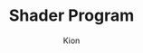 ---
index : 3
author : Kion
title : Shader Program
slug : gtk-invaders
source : https://github.com/kion-dgl/DashGL-GTK-Invaders-Tutorial/tree/master/03_Shader_Program
length : 19
---